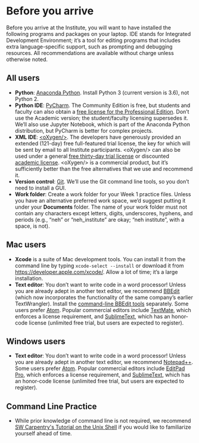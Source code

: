# Before you arrive

Before you arrive at the Institute, you will want to have installed the following programs and packages on your laptop. IDE stands for Integrated Development Environment; it’s a tool for editing programs that includes extra language-specific support, such as prompting and debugging resources. All recommendations are available without charge unless otherwise noted.

## All users

* **Python**: [Anaconda Python](https://www.continuum.io/downloads). Install Python 3 (current version is 3.6), not Python 2.
* **Python IDE**: [PyCharm](https://www.jetbrains.com/pycharm/). The Community Edition is free, but students and faculty can also obtain a [free license for the Professional Edition](https://www.jetbrains.com/student/). Don’t use the Academic version; the student/faculty licensing supersedes it. We’ll also use Jupyter Notebook, which is part of the Anaconda Python distribution, but PyCharm is better for complex projects.
* **XML IDE**: [\<oXygen/\>](http://www.oxygenxml.com>). The developers have generously provided an extended (121-day) free full-featured trial license, the key for which will be sent by email to all Institute participants. \<oXygen/\> can also be used under a general [free thirty-day trial license](https://www.oxygenxml.com/xml_editor/register.html) or discounted [academic license](https://www.oxygenxml.com/buy_new_licenses_academic.html). \<oXygen/\> is a commercial product, but it’s sufficiently better than the free alternatives that we use and recommend it.
* **Version control**: [Git](https://git-scm.com/downloads). We’ll use the Git command line tools, so you don’t need to install a GUI.
* **Work folder**: Create a work folder for your Week 1 practice files. Unless you have an alternative preferred work space, we’d suggest putting it under your **Documents** folder. The name of your work folder must not contain any characters except letters, digits, underscores, hyphens, and periods (e.g., “neh” or “neh_institute” are okay; “neh institute”, with a space, is not).


## Mac users

* **Xcode** is a suite of Mac development tools. You can install it from the command line by typing `xcode-select --install` or download it from <https://developer.apple.com/xcode/>. Allow a lot of time; it’s a large installation.
* **Text editor**: You don’t want to write code in a word processor! Unless you are already adept in another text editor, we recommend [BBEdit](https://www.barebones.com/products/bbedit/) (which now incorporates the functionality of the same company’s earlier TextWrangler). Install the [command-line BBEdit tools](http://www.barebones.com/support/bbedit/cmd-line-tools.html) separately. Some users prefer [Atom](https://atom.io/). Popular commercial editors include [TextMate](https://macromates.com/), which enforces a license requirement, and  [SublimeText](https://www.sublimetext.com/), which has an honor-code license (unlimited free trial, but users are expected to register).

## Windows users

* **Text editor**: You don’t want to write code in a word processor! Unless you are already adept in another text editor, we recommend [Notepad++](https://notepad-plus-plus.org/). Some users prefer [Atom](http://blog.atom.io/2017/01/18/atom-on-windows.html). Popular commercial editors include [EditPad Pro](https://www.editpadpro.com/), which enforces a license requirement, and [SublimeText](https://www.sublimetext.com/2), which has an honor-code license (unlimited free trial, but users are expected to register).


## Command Line Practice
* While prior knowledge of command line is not required, we recommend [SW Carpentry's Tutorial on the Unix Shell](https://swcarpentry.github.io/shell-novice/) if you would like to familiarize yourself ahead of time.



<!---
* **(Optional) Ubuntu on Windows**: [bash shell and unix tools](https://msdn.microsoft.com/en-us/commandline/wsl/faq). Available on [Windows 10, Anniversary Update or later](https://www.howtogeek.com/248177/whats-new-in-windows-10s-anniversary-update/). 
-->